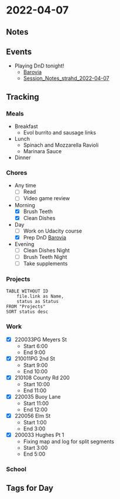 # 2022-04-07
## Notes

## Events
- Playing DnD tonight!
	- [Barovia](../DnD/CurseOfStrahd_dm/Barovia/Barovia.md)
	- [Session_Notes_strahd_2022-04-07](../DnD/CurseOfStrahd_dm/Session_Notes/Session_Notes_strahd_2022-04-07.md)

## Tracking
### Meals
- Breakfast
	- Evol burrito and sausage links
- Lunch
	- Spinach and Mozzarella Ravioli
	- Marinara Sauce
- Dinner

### Chores
- Any time
	- [ ] Read
	- [ ] Video game review
- Morning
	- [x] Brush Teeth
	- [x] Clean Dishes
- Day
	- [ ] Work on Udacity course
	- [x] Prep DnD [Barovia](../DnD/CurseOfStrahd_dm/Barovia/Barovia.md)
- Evening
	- [ ] Clean Dishes Night
	- [ ] Brush Teeth Night
	- [ ] Take supplements

### Projects
```dataview
TABLE WITHOUT ID
	file.link as Name,
	status as Status
FROM "Projects"
SORT status desc
```

### Work
- [x] 220033PG Meyers St
	- Start 6:00
	- End 9:00
- [x] 210011PG 2nd St
	- Start 9:00
	- End 10:00
- [x] 210108 County Rd 200
	- Start 10:00
	- End 11:00
- [x] 220035 Buoy Lane
	- Start 11:00
	- End 12:00
- [x] 220056 Elm St
	- Start 1:00
	- End 3:00
- [x] 200033 Hughes Pt 1
	- Fixing map and log for split segments
	- Start 3:00
	- End 5:00

### School

## Tags for Day